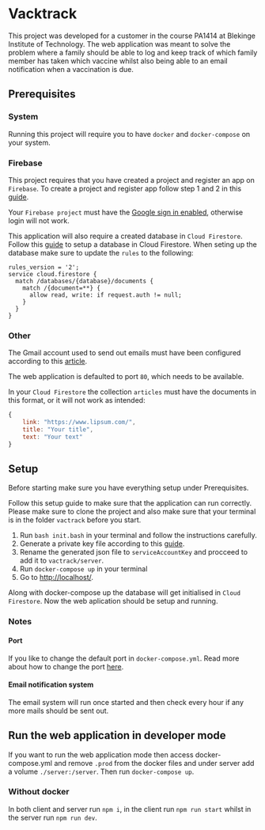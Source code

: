 # Vacktrack

This project was developed for a customer in the course PA1414 at Blekinge Institute of Technology. The web application was meant to solve the problem where a family should be able to log and keep track of which family member has taken which vaccine whilst also being able to an email notification when a vaccination is due.

## Prerequisites

### System
Running this project will require you to have `docker` and `docker-compose` on your system.


### Firebase
This project requires that you have created a project and register an app on `Firebase`. To create a project and register app follow step 1 and 2 in this [guide](https://firebase.google.com/docs/web/setup).

Your `Firebase project` must have the [Google sign in enabled](https://firebase.google.com/docs/auth/web/google-signin), otherwise login will not work.

This application will also require a created database in `Cloud Firestore`.  Follow this [guide](https://firebase.google.com/docs/firestore/quickstart) to setup a database in Cloud Firestore. When seting up the database make sure to update the `rules` to the following:

```
rules_version = '2';
service cloud.firestore {
  match /databases/{database}/documents {
    match /{document=**} {
      allow read, write: if request.auth != null;
    }
  }
}
```

### Other

The Gmail account used to send out emails must have been configured according to this [article](https://support.google.com/accounts/answer/6010255?hl=en).

The web application is defaulted to port `80`, which needs to be available.

In your `Cloud Firestore` the collection `articles` must have the documents in this format, or it will not work as intended:

```javascript
{
    link: "https://www.lipsum.com/",
    title: "Your title",
    text: "Your text"
}
```

## Setup
Before starting make sure you have everything setup under Prerequisites.

Follow this setup guide to make sure that the application can run correctly. Please make sure to clone the project and also make sure that your terminal is in the folder `vactrack` before you start.

1. Run `bash init.bash` in your terminal and follow the instructions carefully.
2. Generate a private key file according to this [guide](https://firebase.google.com/docs/admin/setup#initialize-sdk).
3. Rename the generated json file to `serviceAccountKey` and procceed to add it to `vactrack/server`.
4. Run `docker-compose up` in your terminal
5. Go to [http://localhost/](http://localhost/).

Along with docker-compose up the database will get initialised in `Cloud Firestore`.
Now the web aplication should be setup and running.

### Notes

#### Port
If you like to change the default port in `docker-compose.yml`. Read more about how to change the port [here](https://docs.docker.com/compose/compose-file/#ports).

#### Email notification system
The email system will run once started and then check every hour if any more mails should be sent out.

## Run the web application in developer mode
If you want to run the web application mode then access docker-compose.yml and remove `.prod` from the docker files and under server add a volume `./server:/server`. Then run `docker-compose up`.

### Without docker
In both client and server run `npm i`, in the client run `npm run start` whilst in the server run `npm run dev`.